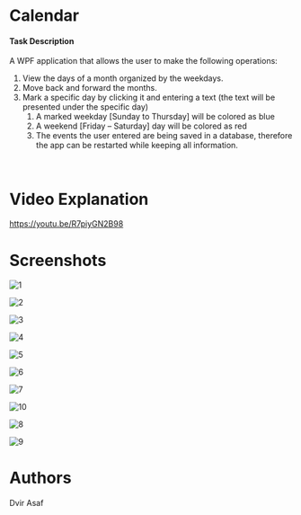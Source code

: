 # Calendar

#### Task Description
A WPF application that allows the user to make the following operations:
1. View the days of a month organized by the weekdays.
2. Move back and forward the months.
3. Mark a specific day by clicking it and entering a text (the text will be presented under the specific day)
   1. A marked weekday [Sunday to Thursday] will be colored as blue
   2. A weekend [Friday – Saturday] day will be colored as red 
   3. The events the user entered are being saved in a database, therefore the app can be restarted while keeping all information. 

<br>

# Video Explanation

https://youtu.be/R7piyGN2B98

# Screenshots

![1](https://user-images.githubusercontent.com/59093573/179752593-31c4d0f3-391e-4480-be7b-e07bd192f211.png) <br>


![2](https://user-images.githubusercontent.com/59093573/179752620-4f2168a2-ea65-451c-86e4-16ca1eb1daf3.png) <br>


![3](https://user-images.githubusercontent.com/59093573/179752630-d2d22d1c-d4af-43d8-b583-d22ccb11b00d.png) <br>


![4](https://user-images.githubusercontent.com/59093573/179752639-f0bb7f95-e644-46fb-8c88-9a58e0d2871a.png) <br>


![5](https://user-images.githubusercontent.com/59093573/179752651-080dffa3-305f-4da4-96d6-afdd5c8756bd.png) <br>


![6](https://user-images.githubusercontent.com/59093573/179752664-151eb693-0130-4c72-badf-c2dbf2ab296b.png) <br>


![7](https://user-images.githubusercontent.com/59093573/179752670-750d7661-9a20-469a-b99f-cf43c8ace9f6.png) <br>


![10](https://user-images.githubusercontent.com/59093573/179752706-4d6ff3f2-e174-43f4-b2fe-54ebe16659d7.png) <br>


![8](https://user-images.githubusercontent.com/59093573/179752683-b1fd87ab-050d-4d2f-b258-74bf3cc5a767.png) <br>


![9](https://user-images.githubusercontent.com/59093573/179752694-cb81545c-9588-43ce-bb19-2efd926c979a.png) <br>


# Authors
Dvir Asaf <br>
